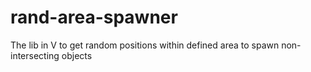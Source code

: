 # rand-area-spawner
The lib in V to get random positions within defined area to spawn non-intersecting objects
